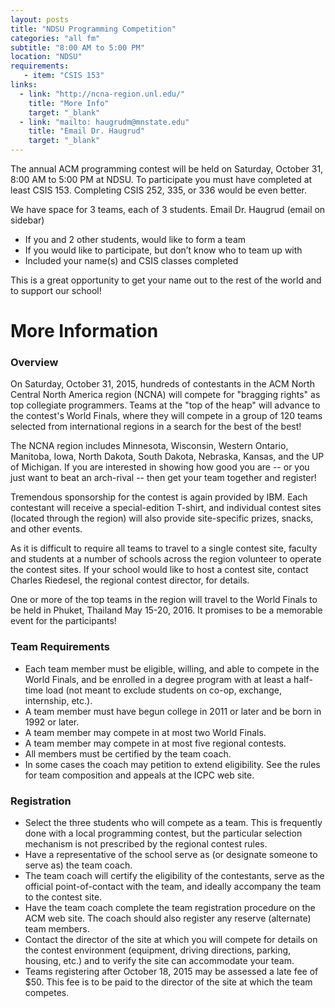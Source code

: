 ```yaml
---
layout: posts
title: "NDSU Programming Competition"
categories: "all fm"
subtitle: "8:00 AM to 5:00 PM"
location: "NDSU"
requirements:
   - item: "CSIS 153"
links:
  - link: "http://ncna-region.unl.edu/"
    title: "More Info"
    target: "_blank"
  - link: "mailto: haugrudm@mnstate.edu"
    title: "Email Dr. Haugrud"
    target: "_blank"
---
```


The annual ACM programming contest will be held on Saturday, October 31, 8:00 AM to 5:00 PM at NDSU.  To participate you must have completed at least CSIS 153. Completing CSIS 252, 335, or 336 would be even better.
 
We have space for 3 teams, each of 3 students. Email Dr. Haugrud (email on sidebar)

 * If you and 2 other students, would like to form a team
 * If you would like to participate, but don’t know who to team up with
 * Included your name(s) and CSIS classes completed

This is a great opportunity to get your name out to the rest of the world and to support our school!

# More Information

### Overview

On Saturday, October 31, 2015, hundreds of contestants in the ACM North Central North America region (NCNA) will compete for "bragging rights" as top collegiate programmers. Teams at the "top of the heap" will advance to the contest's World Finals, where they will compete in a group of 120 teams selected from international regions in a search for the best of the best!

The NCNA region includes Minnesota, Wisconsin, Western Ontario, Manitoba, Iowa, North Dakota, South Dakota, Nebraska, Kansas, and the UP of Michigan. If you are interested in showing how good you are -- or you just want to beat an arch-rival -- then get your team together and register!

Tremendous sponsorship for the contest is again provided by IBM. Each contestant will receive a special-edition T-shirt, and individual contest sites (located through the region) will also provide site-specific prizes, snacks, and other events.

As it is difficult to require all teams to travel to a single contest site, faculty and students at a number of schools across the region volunteer to operate the contest sites. If your school would like to host a contest site, contact Charles Riedesel, the regional contest director, for details.

One or more of the top teams in the region will travel to the World Finals to be held in Phuket, Thailand May 15-20, 2016. It promises to be a memorable event for the participants!

 
### Team Requirements

* Each team member must be eligible, willing, and able to compete in the World Finals, and be enrolled in a degree program with at least a half-time load (not meant to exclude students on co-op, exchange, internship, etc.).
* A team member must have begun college in 2011 or later and be born in 1992 or later.
* A team member may compete in at most two World Finals.
* A team member may compete in at most five regional contests.
* All members must be certified by the team coach.
* In some cases the coach may petition to extend eligibility. See the rules for team composition and appeals at the ICPC web site.

 
### Registration
* Select the three students who will compete as a team. This is frequently done with a local programming contest, but the particular selection mechanism is not prescribed by the regional contest rules.
* Have a representative of the school serve as (or designate someone to serve as) the team coach.
* The team coach will certify the eligibility of the contestants, serve as the official point-of-contact with the team, and ideally accompany the team to the contest site.
* Have the team coach complete the team registration procedure on the ACM web site. The coach should also register any reserve (alternate) team members.
* Contact the director of the site at which you will compete for details on the contest environment (equipment, driving directions, parking, housing, etc.) and to verify the site can accommodate your team.
* Teams registering after October 18, 2015 may be assessed a late fee of $50. This fee is to be paid to the director of the site at which the team competes.



